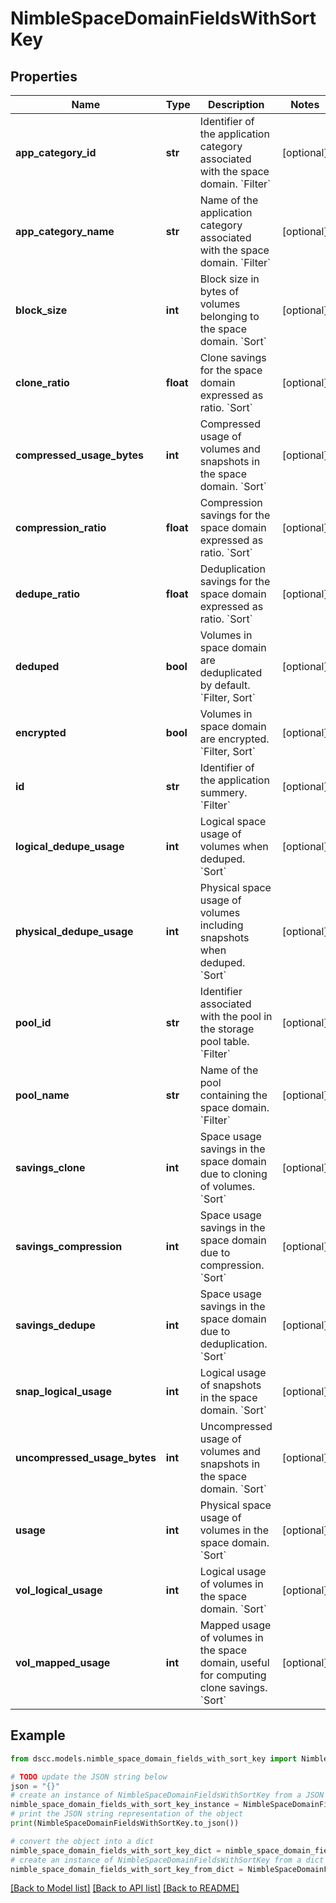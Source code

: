 # NimbleSpaceDomainFieldsWithSortKey


## Properties

Name | Type | Description | Notes
------------ | ------------- | ------------- | -------------
**app_category_id** | **str** | Identifier of the application category associated with the space domain. &#x60;Filter&#x60; | [optional] 
**app_category_name** | **str** | Name of the application category associated with the space domain. &#x60;Filter&#x60; | [optional] 
**block_size** | **int** | Block size in bytes of volumes belonging to the space domain. &#x60;Sort&#x60; | [optional] 
**clone_ratio** | **float** | Clone savings for the space domain expressed as ratio. &#x60;Sort&#x60; | [optional] 
**compressed_usage_bytes** | **int** | Compressed usage of volumes and snapshots in the space domain. &#x60;Sort&#x60; | [optional] 
**compression_ratio** | **float** | Compression savings for the space domain expressed as ratio. &#x60;Sort&#x60; | [optional] 
**dedupe_ratio** | **float** | Deduplication savings for the space domain expressed as ratio. &#x60;Sort&#x60; | [optional] 
**deduped** | **bool** | Volumes in space domain are deduplicated by default. &#x60;Filter, Sort&#x60; | [optional] 
**encrypted** | **bool** | Volumes in space domain are encrypted. &#x60;Filter, Sort&#x60; | [optional] 
**id** | **str** | Identifier of the application summery. &#x60;Filter&#x60; | [optional] 
**logical_dedupe_usage** | **int** | Logical space usage of volumes when deduped. &#x60;Sort&#x60; | [optional] 
**physical_dedupe_usage** | **int** | Physical space usage of volumes including snapshots when deduped. &#x60;Sort&#x60; | [optional] 
**pool_id** | **str** | Identifier associated with the pool in the storage pool table. &#x60;Filter&#x60; | [optional] 
**pool_name** | **str** | Name of the pool containing the space domain. &#x60;Filter&#x60; | [optional] 
**savings_clone** | **int** | Space usage savings in the space domain due to cloning of volumes. &#x60;Sort&#x60; | [optional] 
**savings_compression** | **int** | Space usage savings in the space domain due to compression. &#x60;Sort&#x60; | [optional] 
**savings_dedupe** | **int** | Space usage savings in the space domain due to deduplication. &#x60;Sort&#x60; | [optional] 
**snap_logical_usage** | **int** | Logical usage of snapshots in the space domain. &#x60;Sort&#x60; | [optional] 
**uncompressed_usage_bytes** | **int** | Uncompressed usage of volumes and snapshots in the space domain. &#x60;Sort&#x60; | [optional] 
**usage** | **int** | Physical space usage of volumes in the space domain. &#x60;Sort&#x60; | [optional] 
**vol_logical_usage** | **int** | Logical usage of volumes in the space domain. &#x60;Sort&#x60; | [optional] 
**vol_mapped_usage** | **int** | Mapped usage of volumes in the space domain, useful for computing clone savings. &#x60;Sort&#x60; | [optional] 

## Example

```python
from dscc.models.nimble_space_domain_fields_with_sort_key import NimbleSpaceDomainFieldsWithSortKey

# TODO update the JSON string below
json = "{}"
# create an instance of NimbleSpaceDomainFieldsWithSortKey from a JSON string
nimble_space_domain_fields_with_sort_key_instance = NimbleSpaceDomainFieldsWithSortKey.from_json(json)
# print the JSON string representation of the object
print(NimbleSpaceDomainFieldsWithSortKey.to_json())

# convert the object into a dict
nimble_space_domain_fields_with_sort_key_dict = nimble_space_domain_fields_with_sort_key_instance.to_dict()
# create an instance of NimbleSpaceDomainFieldsWithSortKey from a dict
nimble_space_domain_fields_with_sort_key_from_dict = NimbleSpaceDomainFieldsWithSortKey.from_dict(nimble_space_domain_fields_with_sort_key_dict)
```
[[Back to Model list]](../README.md#documentation-for-models) [[Back to API list]](../README.md#documentation-for-api-endpoints) [[Back to README]](../README.md)


